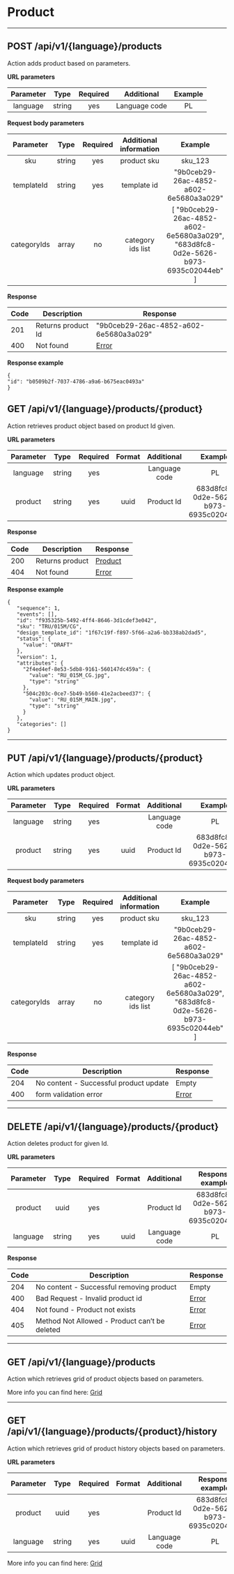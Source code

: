 # Product

----

## POST /api/v1/{language}/products

Action adds product based on parameters.

**URL parameters**

| Parameter |  Type  | Required |   Additional  | Example |
|:---------:|:------:|:--------:|:-------------:|:-------:|
|  language | string |    yes   | Language code |    PL   |


**Request body parameters**

|   Parameter  |    Type        | Required |    Additional information   |                          Example                         |
|:------------:|:--------------:|:--------:|:---------------------------:|:--------------------------------------------------------:|
|     sku      |    string      |    yes   |          product sku        |                         sku_123                          |
| templateId   |    string      |    yes   |          template id        |  "9b0ceb29-26ac-4852-a602-6e5680a3a029"                    |
| categoryIds  |    array       |    no    |          category ids list  |        [ "9b0ceb29-26ac-4852-a602-6e5680a3a029", "683d8fc8-0d2e-5626-b973-6935c02044eb" ] |


**Response**

| Code | Description       | Response                                    |
|------|-------------------|---------------------------------------------|
| 201  | Returns product Id| "9b0ceb29-26ac-4852-a602-6e5680a3a029"      |
| 400  | Not found         | [Error](backend/api/objects/error.md)        |


**Response example**

```
{
"id": "b0509b2f-7037-4786-a9a6-b675eac0493a"
}
```


## GET /api/v1/{language}/products/{product}

Action retrieves product object based on product Id given. 

**URL parameters**

| Parameter |  Type  | Required | Format |   Additional  | Example |
|:---------:|:------:|:--------:|:------:|:-------------:|:-------:|
|  language | string |    yes   |        | Language code |    PL   |
|  product | string |    yes   | uuid   | Product Id  | 683d8fc8-0d2e-5626-b973-6935c02044eb|


**Response**

| Code | Description       | Response                                    |
|------|-------------------|---------------------------------------------|
| 200  | Returns product   | [Product](backend/api/objects/product.md)|
| 404  | Not found         | [Error](backend/api/objects/error.md)        |


**Response example**

```
{
   "sequence": 1,
   "events": [],
   "id": "f935325b-5492-4ff4-8646-3d1cdef3e042",
   "sku": "TRU/015M/CG",
   "design_template_id": "1f67c19f-f897-5f66-a2a6-bb338ab2dad5",
   "status": {
     "value": "DRAFT"
   },
   "version": 1,
   "attributes": {
     "2f4ed4ef-8e53-5db8-9161-560147dc459a": {
       "value": "RU_015M_CG.jpg",
       "type": "string"
     },
     "504c203c-0ce7-5b49-b560-41e2acbeed37": {
       "value": "RU_015M_MAIN.jpg",
       "type": "string"
     }
   },
   "categories": []
}
```

______________________________________________________________________________________

## PUT /api/v1/{language}/products/{product}

Action which updates product object.


**URL parameters**

| Parameter |  Type  | Required | Format |   Additional  | Example |
|:---------:|:------:|:--------:|:------:|:-------------:|:-------:|
|  language | string |    yes   |        | Language code |    PL   |
|  product | string |    yes   | uuid   | Product Id  | 683d8fc8-0d2e-5626-b973-6935c02044eb|



**Request body parameters**

|   Parameter  |    Type        | Required |    Additional information   |                          Example                         |
|:------------:|:--------------:|:--------:|:---------------------------:|:--------------------------------------------------------:|
|     sku      |    string      |    yes   |          product sku        |                         sku_123                          |
| templateId   |    string      |    yes   |          template id        |  "9b0ceb29-26ac-4852-a602-6e5680a3a029"                    |
| categoryIds  |    array       |    no    |          category ids list  |        [ "9b0ceb29-26ac-4852-a602-6e5680a3a029", "683d8fc8-0d2e-5626-b973-6935c02044eb" ] |



**Response**

| Code | Description       | Response                                    |
|------|-------------------|---------------------------------------------|
| 204  | No content - Successful product update      | Empty                                   |
| 400  | form validation error         | [Error](backend/api/objects/error.md)        |


_______________________________________________________________________________________

## DELETE /api/v1/{language}/products/{product}

Action deletes product for given Id.

**URL parameters**

| Parameter |  Type  | Required | Format |   Additional  | Response example |
|:---------:|:------:|:--------:|:------:|:-------------:|:-------:|
|  product | uuid |    yes   |        | Product Id  |    683d8fc8-0d2e-5626-b973-6935c02044eb   |
|  language | string |    yes   | uuid   |Language code  |    PL   |

**Response**

| Code | Description                                     | Response                             |
|------|-------------------------------------------------|--------------------------------------|
| 204  | No content - Successful removing product      | Empty                                   |
| 400  | Bad Request - Invalid product id              | [Error](backend/api/objects/error.md) |
| 404  | Not found - Product not exists                | [Error](backend/api/objects/error.md) |
| 405  | Method Not Allowed - Product can’t be deleted | [Error](backend/api/objects/error.md) |

_______________________________________________________________________________________


## GET /api/v1/{language}/products

Action which retrieves grid of product objects based on parameters.


More info you can find here: [Grid](backend/api/objects/grid.md)

_______________________________________________________________________________________


## GET /api/v1/{language}/products/{product}/history

Action which retrieves grid of product history objects based on parameters.

**URL parameters**

| Parameter |  Type  | Required | Format |   Additional  | Response example |
|:---------:|:------:|:--------:|:------:|:-------------:|:-------:|
|  product | uuid |    yes   |        | Product Id  |    683d8fc8-0d2e-5626-b973-6935c02044eb   |
|  language | string |    yes   | uuid   |Language code  |    PL   |



More info you can find here: [Grid](backend/api/objects/grid.md)
